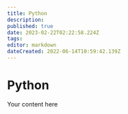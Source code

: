 ```yaml
---
title: Python
description: 
published: true
date: 2023-02-22T02:22:58.224Z
tags: 
editor: markdown
dateCreated: 2022-06-14T10:59:42.139Z
---
```


# Python
Your content here